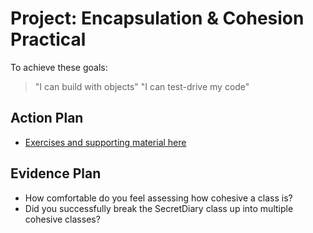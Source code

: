 # Project: Encapsulation & Cohesion Practical

To achieve these goals:
  >"I can build with objects"
  >"I can test-drive my code"

## Action Plan
- [Exercises and supporting material here](https://github.com/makersacademy/skills-workshops/blob/master/practicals/object_oriented_design/encapsulation.md)

## Evidence Plan
  - How comfortable do you feel assessing how cohesive a class is?
  - Did you successfully break the SecretDiary class up into multiple cohesive classes?
